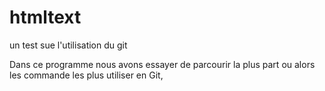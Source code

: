 # htmltext
un test sue l'utilisation du git 
<p>Dans ce programme nous avons essayer de parcourir la plus part ou alors les commande les plus utiliser en Git, </p>